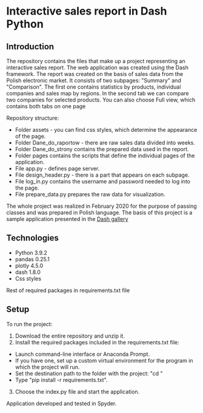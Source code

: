 # Interactive sales report in Dash Python

## Introduction
The repository contains the files that make up a project representing an interactive sales report. The web application was created using the Dash framework. The report was created on the basis of sales data from the Polish electronic market. It consists of two subpages: "Summary" and "Comparison". The first one contains statistics by products, individual companies and sales map by regions. In the second tab we can compare two companies for selected products. You can also choose Full view, which contains both tabs on one page

Repository structure:
* Folder assets - you can find css styles, which determine the appearance of the page. 
* Folder Dane_do_raportow - there are raw sales data divided into weeks.
* Folder Dane_do_strony contains the prepared data used in the report. 
* Folder pages contains the scripts that define the individual pages of the application.
* File app.py - defines page server.
* File design_header.py -  there is a part that appears on each subpage. 
* File log_in.py contains the username and password needed to log into the page.
* File prepare_data.py prepares the raw data for visualization.

The whole project was realized in February 2020 for the purpose of passing classes and was prepared in Polish language. The basis of this project is a sample application presented in the [Dash gallery](https://dash-gallery.plotly.host/dash-financial-report/)

## Technologies
* Python 3.9.2
* pandas 0.25.1
* plotly 4.5.0
* dash 1.8.0
* Css styles

Rest of required packages in requirements.txt file

## Setup
To run the project:
1. Download the entire repository and unzip it.
2. Install the required packages included in the requirements.txt file:
  * Launch command-line interface or Anaconda Prompt.
  * If you have one, set up a custom virtual environment for the program in which the project will run.
  * Set the destination path to the folder with the project: "cd <destination path to project>"
  * Type "pip install -r requirements.txt".
3. Choose the index.py file and start the application.

Application developed and tested in Spyder. 
